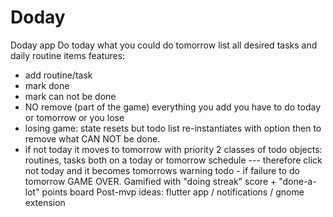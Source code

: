 # Doday
Doday app Do today what you could do tomorrow list all desired tasks and daily routine items
features: 
- add routine/task
- mark done
- mark can not be done
- NO remove (part of the game) everything you add you have to do today or tomorrow or you lose
- losing game: state resets but todo list re-instantiates with option then to remove what CAN NOT be done.
- if not today it moves to tomorrow with priority
2 classes of todo objects: routines, tasks
both on a today or tomorrow schedule --- therefore click not today and it becomes tomorrows warning todo - if failure to do tomorrow GAME OVER.
Gamified with "doing streak" score + "done-a-lot" points board
Post-mvp ideas: flutter app / notifications / gnome extension
